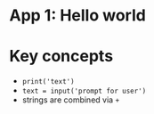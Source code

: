 # App 1: Hello world

Key concepts
=================

* `print('text')`
* `text = input('prompt for user')`
* strings are combined via `+`
